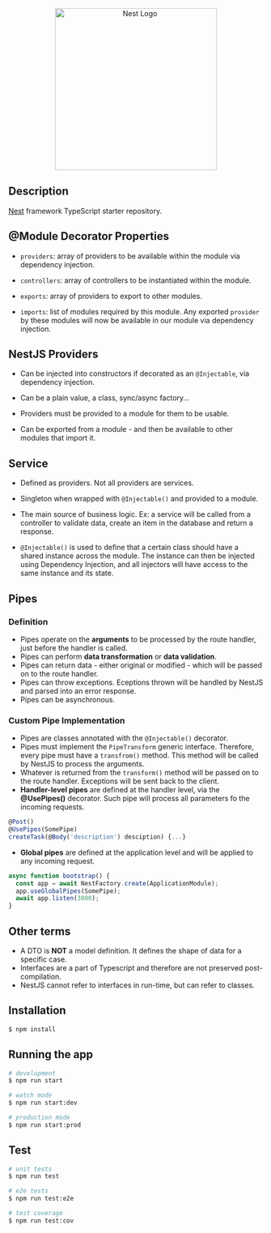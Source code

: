 <p align="center">
  <a href="http://nestjs.com/" target="blank"><img src="https://nestjs.com/img/logo_text.svg" width="320" alt="Nest Logo" /></a>
</p>

## Description

[Nest](https://github.com/nestjs/nest) framework TypeScript starter repository.

## @Module Decorator Properties

- `providers`: array of providers to be available within the module via dependency injection.

- `controllers`: array of controllers to be instantiated within the module.

- `exports`: array of providers to export to other modules.

- `imports`: list of modules required by this module. Any exported `provider` by these modules will now be available in our module via dependency injection.

## NestJS Providers

- Can be injected into constructors if decorated as an `@Injectable`, via dependency injection.

- Can be a plain value, a class, sync/async factory...

- Providers must be provided to a module for them to be usable.

- Can be exported from a module - and then be available to other modules that import it.

## Service

- Defined as providers. Not all providers are services.
- Singleton when wrapped with `@Injectable()` and provided to a module.
- The main source of business logic. Ex: a service will be called from a controller to validate data, create an item in the database and return a response.

- `@Injectable()` is used to define that a certain class should have a shared instance across the module. The instance can then be injected using Dependency Injection, and all injectors will have access to the same instance and its state.

## Pipes
### Definition
- Pipes operate on the **arguments** to be processed by the route handler, just before the handler is called.
- Pipes can perform **data transformation** or **data validation**.
- Pipes can return data - either original or modified - which will be passed on to the route handler.
- Pipes can throw exceptions. Eceptions thrown will be handled by NestJS and parsed into an error response.
- Pipes can be asynchronous.
### Custom Pipe Implementation
- Pipes are classes annotated with the `@Injectable()` decorator.
- Pipes must implement the `PipeTransform` generic interface. Therefore, every pipe must have a `transfrom()` method. This method will be called by NestJS to process the arguments.
- Whatever is returned from the `transform()` method will be passed on to the route handler. Exceptions will be sent back to the client.
- **Handler-level pipes** are defined at the handler level, via the **@UsePipes()** decorator. Such pipe will process all parameters fo the incoming requests.
```js
@Post()
@UsePipes(SomePipe)
createTask(@Body('description') desciption) {...}
```
- **Global pipes** are defined at the application level and will be applied to any incoming request.
```js
async function bootstrap() {
  const app = await NestFactory.create(ApplicationModule);
  app.useGlobalPipes(SomePipe);
  await app.listen(3000);
}
```
## Other terms

- A DTO is **NOT** a model definition. It defines the shape of data for a specific case.
- Interfaces are a part of Typescript and therefore are not preserved post-compilation.
- NestJS cannot refer to interfaces in run-time, but can refer to classes.

## Installation

```bash
$ npm install
```

## Running the app

```bash
# development
$ npm run start

# watch mode
$ npm run start:dev

# production mode
$ npm run start:prod
```

## Test

```bash
# unit tests
$ npm run test

# e2e tests
$ npm run test:e2e

# test coverage
$ npm run test:cov
```
